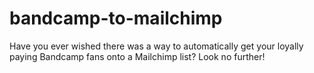 # bandcamp-to-mailchimp
Have you ever wished there was a way to automatically get your loyally paying Bandcamp fans onto a Mailchimp list? Look no further! 
